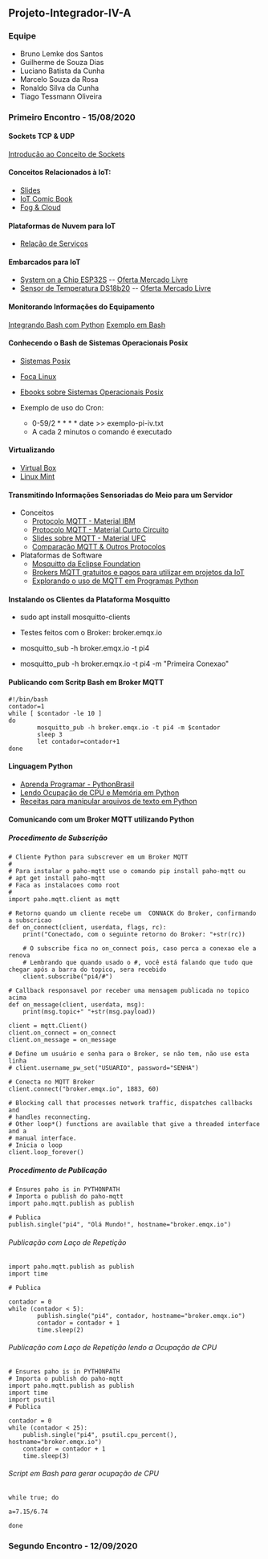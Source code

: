 ## Projeto-Integrador-IV-A

### Equipe
* Bruno Lemke dos Santos
* Guilherme de Souza Dias
* Luciano Batista da Cunha
* Marcelo Souza da Rosa
* Ronaldo Silva da Cunha
* Tiago Tessmann Oliveira

### Primeiro Encontro - 15/08/2020

#### Sockets TCP & UDP
[Introdução ao Conceito de Sockets](http://olaria.ucpel.edu.br/materiais/lib/exe/fetch.php?media=introducao-sockets.pdf)

#### Conceitos Relacionados à IoT:
* [Slides](http://olaria.ucpel.edu.br/materiais/lib/exe/fetch.php?media=internet_das_coisas_piv.pdf)
* [IoT Comic Book](https://iotcomicbook.org/)
* [Fog & Cloud](http://olaria.ucpel.edu.br/materiais/lib/exe/fetch.php?media=apresentacao-pi-iv.pdf)

#### Plataformas de Nuvem para IoT
* [Relação de Serviços](http://olaria.ucpel.edu.br/materiais/doku.php?id=plataformas_nuvem_iot)

#### Embarcados para IoT
* [System on a Chip ESP32S](http://olaria.ucpel.edu.br/micropython/doku.php?id=esp32) -- [Oferta Mercado Livre](https://produto.mercadolivre.com.br/MLB-1151473863-esp32-esp32s-placa-modulo-wi-fi-bluetooth-dual-core-_JM?matt_tool=79246729&matt_word=&gclid=CjwKCAjw4MP5BRBtEiwASfwAL0F8mFwv-V3Q_O161Ge-EfIvJKZPkDSirQHND7rrsGmBt5yx62m_8xoC2C4QAvD_BwE&shippingOptionId=undefined)
* [Sensor de Temperatura DS18b20](https://www.maximintegrated.com/en/products/sensors/DS18B20.html) -- [Oferta Mercado Livre](https://produto.mercadolivre.com.br/MLB-1059731944-5x-sensor-de-temperatura-ds18b20-waterproof-arduino-_JM?quantity=1#position=3&type=item&tracking_id=d4f114c0-9fab-4e6d-ae50-cd980b631fb6)

#### Monitorando Informações do Equipamento
[Integrando Bash com Python](http://olaria.ucpel.edu.br/materiais/doku.php?id=integrando-bash-python)
[Exemplo em Bash](http://olaria.ucpel.edu.br/materiais/doku.php?id=script-filtro-informacoes)

#### Conhecendo o Bash de Sistemas Operacionais Posix
* [Sistemas Posix](https://pt.wikipedia.org/wiki/POSIX)
* [Foca Linux](http://www.guiafoca.org/)
* [Ebooks sobre Sistemas Operacionais Posix](https://drive.google.com/drive/folders/0B2INSZz1E5TlVWdkVFM0OUxKXzA)

* Exemplo de uso do Cron: 
  * 0-59/2 * * * * date >> exemplo-pi-iv.txt 
  * A cada 2 minutos o comando é executado

#### Virtualizando
* [Virtual Box](https://www.virtualbox.org/)
* [Linux Mint](https://linuxmint.com/)

#### Transmitindo Informações Sensoriadas do Meio para um Servidor
  * Conceitos
    * [Protocolo MQTT - Material IBM](https://www.ibm.com/developerworks/br/library/iot-mqtt-why-good-for-iot/index.html)
    * [Protocolo MQTT - Material Curto Circuito](https://www.curtocircuito.com.br/blog/introducao-ao-mqtt/)
    * [Slides sobre MQTT - Material UFC](https://pt.slideshare.net/MaurcioMoreiraNeto/protocolo-mqtt-redes-de-computadores)
    * [Comparação MQTT & Outros Protocolos](https://medium.com/internet-das-coisas/iot-05-dando-uma-breve-an%C3%A1lise-no-protocolo-mqtt-e404e977fbb6)
  * Plataformas de Software
    * [Mosquitto da Eclipse Foundation](https://mosquitto.org)
    * [Brokers MQTT gratuitos e pagos para utilizar em projetos da IoT](https://diyprojects.io/8-online-mqtt-brokers-iot-connected-objects-cloud/#.XzfHmEl7nUI)
    * [Explorando o uso de MQTT em Programas Python](https://fazbe.github.io/Usando-o-paho-mqtt-para-Python/)


#### Instalando os Clientes da Plataforma Mosquitto

* sudo apt install mosquitto-clients

* Testes feitos com o Broker: broker.emqx.io

* mosquitto_sub -h broker.emqx.io -t pi4

* mosquitto_pub -h broker.emqx.io -t pi4 -m "Primeira Conexao"


#### Publicando com Scritp Bash em Broker MQTT
~~~
#!/bin/bash
contador=1
while [ $contador -le 10 ]
do
        mosquitto_pub -h broker.emqx.io -t pi4 -m $contador
        sleep 3
        let contador=contador+1
done
~~~

#### Linguagem Python
* [Aprenda Programar - PythonBrasil](https://wiki.python.org.br/AprendaProgramar)
* [Lendo Ocupação de CPU e Memória em Python](https://www.it-swarm.dev/pt/python/como-obter-cpu-atual-e-ram-uso-em-python/958548632/)
* [Receitas para manipular arquivos de texto em Python](http://devfuria.com.br/python/receitas-para-manipular-arquivos-de-texto/)

#### Comunicando com um Broker MQTT utilizando Python

##### Procedimento de Subscrição
~~~
# Cliente Python para subscrever em um Broker MQTT
#
# Para instalar o paho-mqtt use o comando pip install paho-mqtt ou
# apt get install paho-mqtt
# Faca as instalacoes como root
#
import paho.mqtt.client as mqtt

# Retorno quando um cliente recebe um  CONNACK do Broker, confirmando a subscricao
def on_connect(client, userdata, flags, rc):
    print("Conectado, com o seguinte retorno do Broker: "+str(rc))

    # O subscribe fica no on_connect pois, caso perca a conexao ele a renova
    # Lembrando que quando usado o #, você está falando que tudo que chegar após a barra do topico, sera recebido
    client.subscribe("pi4/#")

# Callback responsavel por receber uma mensagem publicada no topico acima
def on_message(client, userdata, msg):
    print(msg.topic+" "+str(msg.payload))

client = mqtt.Client()
client.on_connect = on_connect
client.on_message = on_message

# Define um usuário e senha para o Broker, se não tem, não use esta linha
# client.username_pw_set("USUARIO", password="SENHA")

# Conecta no MQTT Broker
client.connect("broker.emqx.io", 1883, 60)

# Blocking call that processes network traffic, dispatches callbacks and
# handles reconnecting.
# Other loop*() functions are available that give a threaded interface and a
# manual interface.
# Inicia o loop
client.loop_forever()

~~~
##### Procedimento de Publicação
~~~
# Ensures paho is in PYTHONPATH
# Importa o publish do paho-mqtt
import paho.mqtt.publish as publish

# Publica
publish.single("pi4", "Olá Mundo!", hostname="broker.emqx.io")
~~~
###### Publicação com Laço de Repetição
~~~
import paho.mqtt.publish as publish
import time

# Publica

contador = 0
while (contador < 5):
        publish.single("pi4", contador, hostname="broker.emqx.io")
        contador = contador + 1
        time.sleep(2)
~~~

###### Publicação com Laço de Repetição lendo a Ocupação de CPU

~~~
# Ensures paho is in PYTHONPATH
# Importa o publish do paho-mqtt
import paho.mqtt.publish as publish
import time
import psutil
# Publica

contador = 0
while (contador < 25):
	publish.single("pi4", psutil.cpu_percent(), hostname="broker.emqx.io")
	contador = contador + 1
	time.sleep(3)
~~~

###### Script em Bash para gerar ocupação de CPU
~~~
while true; do

a=7.15/6.74

done

~~~

### Segundo Encontro - 12/09/2020
